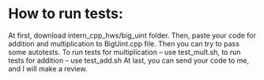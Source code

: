# How to run tests:

At first, download intern_cpp_hws/big_uint folder.
Then, paste your code for addition and multiplication to BigUint.cpp file.
Then you can try to pass some autotests. To run tests for multiplication – use test_mult.sh, to run tests for addition – use test_add.sh
At last, you can send your code to me, and I will make a review.
